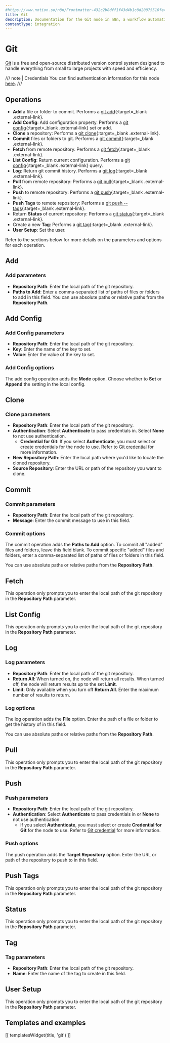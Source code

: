 ```yaml
---
#https://www.notion.so/n8n/Frontmatter-432c2b8dff1f43d4b1c8d20075510fe4
title: Git
description: Documentation for the Git node in n8n, a workflow automation platform. Includes guidance on usage, and links to examples.
contentType: integration
---
```


# Git

[Git](https://git-scm.com/) is a free and open-source distributed version control system designed to handle everything from small to large projects with speed and efficiency.

/// note | Credentials
You can find authentication information for this node [here](/integrations/builtin/credentials/git/).
///

## Operations

* **Add** a file or folder to commit. Performs a [git add](https://git-scm.com/docs/git-add){:target=_blank .external-link}.
* **Add Config**: Add configuration property. Performs a [git config](https://git-scm.com/docs/git-config){:target=_blank .external-link} set or add.
* **Clone** a repository: Performs a [git clone](https://git-scm.com/docs/git-clone){:target=_blank .external-link}.
* **Commit** files or folders to git. Performs a [git commit](https://git-scm.com/docs/git-commit){:target=_blank .external-link}.
* **Fetch** from remote repository. Performs a [git fetch](https://git-scm.com/docs/git-fetch){:target=_blank .external-link}.
* **List Config**: Return current configuration. Performs a [git config](https://git-scm.com/docs/git-config){:target=_blank .external-link} query.
* **Log**: Return git commit history. Performs a [git log](https://git-scm.com/docs/git-log){:target=_blank .external-link}.
* **Pull** from remote repository: Performs a [git pull](https://git-scm.com/docs/git-pull){:target=_blank .external-link}.
* **Push** to remote repository: Performs a [git push](https://git-scm.com/docs/git-push){:target=_blank .external-link}.
* **Push Tags** to remote repository: Performs a [git push --tags](https://git-scm.com/docs/git-push#Documentation/git-push.txt---tags){:target=_blank .external-link}.
* Return **Status** of current repository: Performs a [git status](https://git-scm.com/docs/git-status){:target=_blank .external-link}.
* Create a new **Tag**: Performs a [git tag](https://git-scm.com/docs/git-tag){:target=_blank .external-link}.
* **User Setup**: Set the user.

Refer to the sections below for more details on the parameters and options for each operation.

## Add

### Add parameters

* **Repository Path**: Enter the local path of the git repository.
* **Paths to Add**: Enter a comma-separated list of paths of files or folders to add in this field. You can use absolute paths or relative paths from the **Repository Path**.

<!--Vale doesn't like "Config"-->
<!-- vale off -->
## Add Config

### Add Config parameters

* **Repository Path**: Enter the local path of the git repository.
* **Key**: Enter the name of the key to set.
* **Value**: Enter the value of the key to set.

### Add Config options

The add config operation adds the **Mode** option. Choose whether to **Set** or **Append** the setting in the local config.
<!-- vale on -->

## Clone

### Clone parameters

* **Repository Path**: Enter the local path of the git repository.
* **Authentication**: Select **Authenticate** to pass credentials in. Select **None** to not use authentication.
    * **Credential for Git**: If you select **Authenticate**, you must select or create credentials for the node to use. Refer to [Git credential](/integrations/builtin/credentials/git/) for more information.
* **New Repository Path**: Enter the local path where you'd like to locate the cloned repository.
* **Source Repository**: Enter the URL or path of the repository you want to clone.

## Commit

### Commit parameters

* **Repository Path**: Enter the local path of the git repository.
* **Message**: Enter the commit message to use in this field.

### Commit options

The commit operation adds the **Paths to Add** option. To commit all "added" files and folders, leave this field blank. To commit specific "added" files and folders, enter a comma-separated list of paths of files or folders in this field.

You can use absolute paths or relative paths from the **Repository Path**.

## Fetch

This operation only prompts you to enter the local path of the git repository in the **Repository Path** parameter.

<!--Vale doesn't like "Config"-->
<!-- vale off -->
## List Config

This operation only prompts you to enter the local path of the git repository in the **Repository Path** parameter.
<!-- vale on -->

## Log

### Log parameters

* **Repository Path**: Enter the local path of the git repository.
* **Return All**: When turned on, the node will return all results. When turned off, the node will return results up to the set **Limit**.
* **Limit**: Only available when you turn off **Return All**. Enter the maximum number of results to return.

### Log options

The log operation adds the **File** option. Enter the path of a file or folder to get the history of in this field.

You can use absolute paths or relative paths from the **Repository Path**.

## Pull

This operation only prompts you to enter the local path of the git repository in the **Repository Path** parameter.

## Push

### Push parameters

* **Repository Path**: Enter the local path of the git repository.
* **Authentication**: Select **Authenticate** to pass credentials in or **None** to not use authentication.
    * If you select **Authenticate**, you must select or create **Credential for Git** for the node to use. Refer to [Git credential](/integrations/builtin/credentials/git/) for more information.

### Push options

The push operation adds the **Target Repository** option. Enter the URL or path of the repository to push to in this field.

## Push Tags

This operation only prompts you to enter the local path of the git repository in the **Repository Path** parameter.

## Status

This operation only prompts you to enter the local path of the git repository in the **Repository Path** parameter.

## Tag

### Tag parameters

* **Repository Path**: Enter the local path of the git repository.
* **Name**: Enter the name of the tag to create in this field.

## User Setup

This operation only prompts you to enter the local path of the git repository in the **Repository Path** parameter.

## Templates and examples

<!-- see https://www.notion.so/n8n/Pull-in-templates-for-the-integrations-pages-37c716837b804d30a33b47475f6e3780 -->
[[ templatesWidget(title, 'git') ]]
